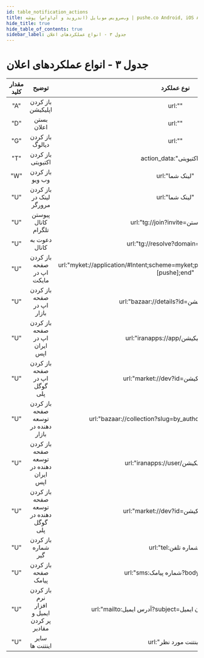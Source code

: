 ```yaml
---
id: table_notification_actions
title: وب‌سرویس موبایل (اندروید و آی‌او‌اس) پوشه | pushe.co Android, iOS API
hide_title: true
hide_table_of_contents: true
sidebar_label: جدول ۳ - انواع عملکرد‌های اعلان 
---
```


# جدول ۳ - انواع عملکرد‌های اعلان


|                           مقدار کلید                   |                    توضیح                  |                    نوع عملکرد                          |
|:-----------:|:-----------------------------------------:|:--------------------------------------------------------------------------------------------------:|
|    "A"     |            باز کردن اپلیکیشن              |     url:""                                                                                         |
|    "D"     |              بستن اعلان                    |     url:""                                                                                         |
|    "G"     |       باز کردن دیالوگ                     |     url:""                                                                                         |
|    "T"     |        باز کردن اکتیویتی                  |     action_data:"نام اکتیویتی"                                                                             |
|    "W"     |     باز کردن وب ویو                       |     url:"لینک شما"                                                                                 |
|    "U"     |     باز کردن لینک در مرورگر               |     url:"لینک شما"                                                     |
|    "U"     |          پیوستن کانال تلگرام              |     url:"tg://join?invite=لینک پیوستن"                                                         |
|    "U"     |           دعوت به کانال                   |     url:"tg://resolve?domain=نام کانال"          |
|    "U"     |           باز کردن صفحه اپ در مایکت       |     url:"myket://application/#Intent;scheme=myket;package=com.example.app;refId=[pushe];end"          |
|    "U"     |    باز کردن صفحه اپ در بازار              |     url:"bazaar://details?id=شناسه اپلیکیشن"                                                  |
|    "U"     | باز کردن صفحه اپ در ایران اپس             |     url:"iranapps://app/شناسه اپلیکیشن"                                     |
|    "U"     |  باز کردن صفحه اپ در گوگل پلی             |     url:"market://dev?id=شناسه اپلیکیشن"                                                         |
|    "U"     |        باز کردن صفحه توسعه دهنده در بازار |     url:"bazaar://collection?slug=by_author&aid=شناسه اپلیکیشن"                                                             |
|    "U"     |   باز کردن صفحه توسعه دهنده در ایران اپس  |     url:"iranapps://user/شناسه اپلیکیشن"                                                                                |
|    "U"     |    باز کردن صفحه توسعه دهنده در گوگل پلی  |     url:"market://dev?id=شناسه اپلیکیشن"                                                              |
|    "U"     |       باز کردن شماره گیر                  |     url:"tel:شماره تلفن"                                                           |
|    "U"     |           باز کردن صفحه پیامک             |     url:"sms:شماره پیامک?body=متن پیام"                                             |
|    "U"     | باز کردن نرم افزار ایمیل و پر کردن مقادیر |     url:"mailto:آدرس ایمیل?subject=عنوان ایمیل&body=متن ایمیل"                                |
|    "U"     |              سایر اینتنت ها               |     url:"اینتنت مورد نظر"                                                                      |

